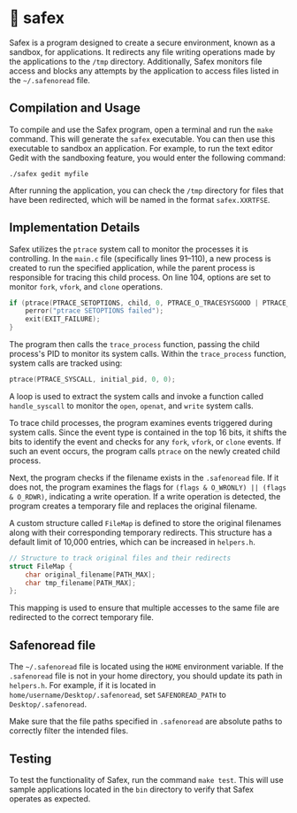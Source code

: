 # :closed_lock_with_key: safex

Safex is a program designed to create a secure environment, known as a sandbox, for applications. It redirects any file writing operations made by the applications to the `/tmp` directory. Additionally, Safex monitors file access and blocks any attempts by the application to access files listed in the `~/.safenoread` file.

## Compilation and Usage

To compile and use the Safex program, open a terminal and run the `make` command. This will generate the `safex` executable. You can then use this executable to sandbox an application. For example, to run the text editor Gedit with the sandboxing feature, you would enter the following command:

```
./safex gedit myfile
```

After running the application, you can check the `/tmp` directory for files that have been redirected, which will be named in the format `safex.XXRTFSE`.

## Implementation Details

Safex utilizes the `ptrace` system call to monitor the processes it is controlling. In the `main.c` file (specifically lines 91–110), a new process is created to run the specified application, while the parent process is responsible for tracing this child process. On line 104, options are set to monitor `fork`, `vfork`, and `clone` operations.

```c
if (ptrace(PTRACE_SETOPTIONS, child, 0, PTRACE_O_TRACESYSGOOD | PTRACE_O_TRACEFORK | PTRACE_O_TRACEVFORK | PTRACE_O_TRACECLONE) == -1) {
    perror("ptrace SETOPTIONS failed");
    exit(EXIT_FAILURE);
}
```

The program then calls the `trace_process` function, passing the child process's PID to monitor its system calls. Within the `trace_process` function, system calls are tracked using:

```c
ptrace(PTRACE_SYSCALL, initial_pid, 0, 0);
```

A loop is used to extract the system calls and invoke a function called `handle_syscall` to monitor the `open`, `openat`, and `write` system calls.

To trace child processes, the program examines events triggered during system calls. Since the event type is contained in the top 16 bits, it shifts the bits to identify the event and checks for any `fork`, `vfork`, or `clone` events. If such an event occurs, the program calls `ptrace` on the newly created child process.

Next, the program checks if the filename exists in the `.safenoread` file. If it does not, the program examines the flags for `(flags & O_WRONLY) || (flags & O_RDWR)`, indicating a write operation. If a write operation is detected, the program creates a temporary file and replaces the original filename.

A custom structure called `FileMap` is defined to store the original filenames along with their corresponding temporary redirects. This structure has a default limit of 10,000 entries, which can be increased in `helpers.h`.

```c
// Structure to track original files and their redirects
struct FileMap {
    char original_filename[PATH_MAX];
    char tmp_filename[PATH_MAX];
};
```

This mapping is used to ensure that multiple accesses to the same file are redirected to the correct temporary file.

## Safenoread file

The `~/.safenoread` file is located using the `HOME` environment variable. If the `.safenoread` file is not in your home directory, you should update its path in `helpers.h`. For example, if it is located in `home/username/Desktop/.safenoread`, set `SAFENOREAD_PATH` to `Desktop/.safenoread`.

Make sure that the file paths specified in `.safenoread` are absolute paths to correctly filter the intended files.

## Testing

To test the functionality of Safex, run the command `make test`. This will use sample applications located in the `bin` directory to verify that Safex operates as expected.
